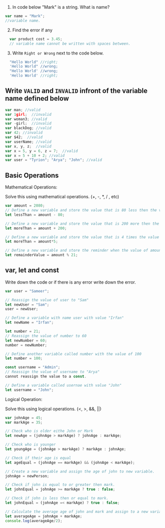 1. In code below "Mark" is a string. What is name?

```js
var name = "Mark";
//variable name.
```

2. Find the error if any

```js
  var product cost = 3.45;
  // variable name cannot be written with spaces between.
```

3. Write `Right or Wrong` next to the code below.

```js
  "Hello World" //right;
  'Hello World" //wrong;
  "Hello World' //wrong;
  'Hello World' //right;
```

## Write `VALID` and `INVALID` infront of the variable name defined below

```js
var man; //valid
var 1girl;  //invalid
var woman3; //valid
var -girl;  //invalid
var blackDog; //valid
var 42; //invalid
var $42;  //valid
var userName; //valid
var x, y, z;  //valid
var x = 5, y = 6, z = 7;  //valid
var x = 5 + 10 + 2; //valid
var user = "Tyrion"; "Arya"; "John"; //valid
```

## Basic Operations

Mathematical Operations:

Solve this using mathematical operations. (+, -, \*, / , etc)

```js
var amount = 2080;
// Define a new variable and store the value that is 80 less then the value of amount.
let lessThan = amount - 80;

// Define a new variable and store the value that is 200 more then the value of amount.
let moreThan = amount + 200;

// Define a new variable and store the value that is 4 times the value of amount.
let moreThan = amount*5;

// Define a new variable and store the reminder when the value of amount is  divided by 21.
let remainderValue = amount % 21;
```

## var, let and const

Write down the code or if there is any error write down the error.

```js
var user = "Sameer";

// Reassign the value of user to "Sam"
let newUser = "Sam";
user = newUser;

// Define a variable with name user with value "Irfan"
let newName = "Irfan";

let number = 21;
// Reassign the value of number to 60
let newNumber = 60;
number = newNumber;

// Define another variable called number with the value of 100
let number = 100;

const username = "Admin";
// Reassign the value of username to "Arya"
cannot reassign the value to a const.

// Define a variable called usernae with value "John"
let username = "John";
```

Logical Operation:

Solve this using logical operations. (<, >, &&, ||)

```js
var johnAge = 45;
var markAge = 35;

// Check who is older eithe John or Mark
let newAge = (johnAge > markAge) ? johnAge : markAge;

// Check who is younger
let youngAge = (johnAge > markAge) ? markAge : johnAge;

// Check if their age is equal
let ageEqual = (johnAge == markAge) && (johnAge < markAge);

// Create a new variable and assign the age of john to new variable.
johnAge = newPerson;

// Check if john is equal to or greater then mark.
let johnEqual = johnAge >= markAge ? true : false;

// Check if john is less then or equal to mark.
let johnEqual = (johnAge =< markAge) ? true : false;

// Calculate the average age of john and mark and assign to a new variable.
let averageAge = johnAge + markAge;
console.log(averageAge/2);
```